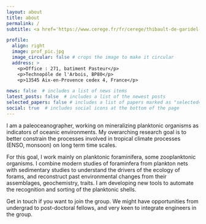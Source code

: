 ```yaml
---
layout: about
title: about
permalink: /
subtitle: <a href='https://www.cerege.fr/fr/cerege/thibault-de-garidel-thoron/'>CNRS-CEREGE</a>. Aix-en-Provence, France.

profile:
  align: right
  image: prof_pic.jpg
  image_circular: false # crops the image to make it circular
  address: >
    <p>Office : 271, batiment Pasteur</p>
    <p>Technopôle de l'Arbois, BP80</p>
    <p>13545 Aix-en-Provence cedex 4, France</p>

news: false  # includes a list of news items
latest_posts: false  # includes a list of the newest posts
selected_papers: false # includes a list of papers marked as "selected={true}"
social: true  # includes social icons at the bottom of the page
---
```


I am a paleoceanographer, working on mineralizing planktonic organisms as indicators of oceanic environments. My overarching research goal is to better constrain the processes involved in tropical climate processes (ENSO, monsoon) on long term time scales. 

For this goal, I work mainly on planktonic foraminifera, some zooplanktonic organisms. I combine modern studies of foraminfera from plankton nets with sedimentary studies to understand the drivers of the ecology of forams, and reconstruct past environmental changes from their assemblages, geochemistry, traits. I am developing new tools to automate the recognition and sorting of the planktonic shells. 

Get in touch if you want to join the group. We might have opportunities from undergrad to post-doctoral fellows, and very keen to integrate engineers in the group.